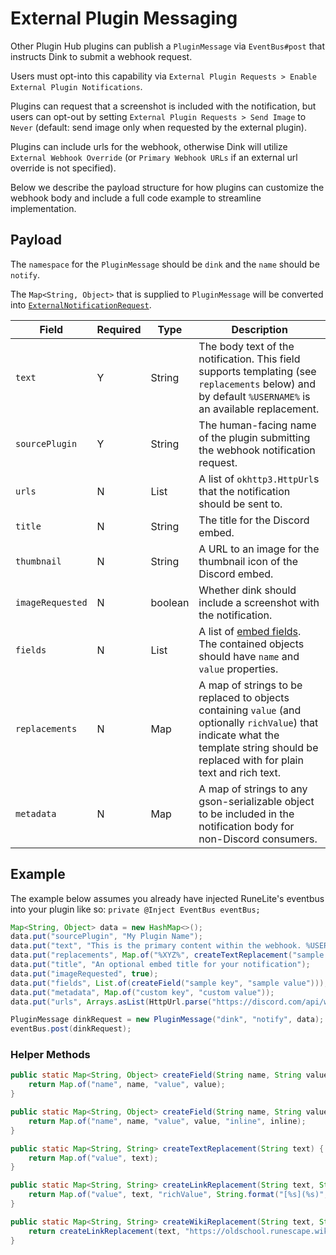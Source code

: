 # External Plugin Messaging

Other Plugin Hub plugins can publish a `PluginMessage` via `EventBus#post` that instructs Dink to submit a webhook request.

Users must opt-into this capability via `External Plugin Requests > Enable External Plugin Notifications`.

Plugins can request that a screenshot is included with the notification, but users can opt-out by
setting `External Plugin Requests > Send Image` to `Never` (default: send image only when requested by the external plugin).

Plugins can include urls for the webhook, otherwise Dink will utilize `External Webhook Override`
(or `Primary Webhook URLs` if an external url override is not specified).

Below we describe the payload structure for how plugins can customize the webhook body and include a full code example to streamline implementation.

## Payload

The `namespace` for the `PluginMessage` should be `dink` and the `name` should be `notify`.

The `Map<String, Object>` that is supplied to `PluginMessage` will be converted into [`ExternalNotificationRequest`](../src/main/java/dinkplugin/domain/ExternalNotificationRequest.java).

| Field            | Required | Type    | Description                                                                                                                                                                             |
| ---------------- | -------- | ------- | --------------------------------------------------------------------------------------------------------------------------------------------------------------------------------------- |
| `text`           | Y        | String  | The body text of the notification. This field supports templating (see `replacements` below) and by default `%USERNAME%` is an available replacement.                                   |
| `sourcePlugin`   | Y        | String  | The human-facing name of the plugin submitting the webhook notification request.                                                                                                        |
| `urls`           | N        | List    | A list of `okhttp3.HttpUrl`s that the notification should be sent to.                                                                                                                   |
| `title`          | N        | String  | The title for the Discord embed.                                                                                                                                                        |
| `thumbnail`      | N        | String  | A URL to an image for the thumbnail icon of the Discord embed.                                                                                                                          |
| `imageRequested` | N        | boolean | Whether dink should include a screenshot with the notification.                                                                                                                         |
| `fields`         | N        | List    | A list of [embed fields](https://discord.com/developers/docs/resources/message#embed-object-embed-field-structure). The contained objects should have `name` and `value` properties.    |
| `replacements`   | N        | Map     | A map of strings to be replaced to objects containing `value` (and optionally `richValue`) that indicate what the template string should be replaced with for plain text and rich text. |
| `metadata`       | N        | Map     | A map of strings to any gson-serializable object to be included in the notification body for non-Discord consumers.                                                                     |

## Example

The example below assumes you already have injected RuneLite's eventbus into your plugin like so: `private @Inject EventBus eventBus;`

```java
Map<String, Object> data = new HashMap<>();
data.put("sourcePlugin", "My Plugin Name");
data.put("text", "This is the primary content within the webhook. %USERNAME% will automatically be replaced with the player name and you can define your own template replacements like %XYZ%");
data.put("replacements", Map.of("%XYZ%", createTextReplacement("sample replacement")));
data.put("title", "An optional embed title for your notification");
data.put("imageRequested", true);
data.put("fields", List.of(createField("sample key", "sample value")));
data.put("metadata", Map.of("custom key", "custom value"));
data.put("urls", Arrays.asList(HttpUrl.parse("https://discord.com/api/webhooks/a/b"), HttpUrl.parse("https://discord.com/api/webhooks/c/d")));

PluginMessage dinkRequest = new PluginMessage("dink", "notify", data);
eventBus.post(dinkRequest);
```

### Helper Methods

```java
public static Map<String, Object> createField(String name, String value) {
    return Map.of("name", name, "value", value);
}

public static Map<String, Object> createField(String name, String value, boolean inline) {
    return Map.of("name", name, "value", value, "inline", inline);
}
```

```java
public static Map<String, String> createTextReplacement(String text) {
    return Map.of("value", text);
}

public static Map<String, String> createLinkReplacement(String text, String link) {
    return Map.of("value", text, "richValue", String.format("[%s](%s)", text, link));
}

public static Map<String, String> createWikiReplacement(String text, String searchPhrase) {
    return createLinkReplacement(text, "https://oldschool.runescape.wiki/w/Special:Search?search=" + UrlEscapers.urlPathSegmentEscaper().escape(searchPhrase));
}
```
